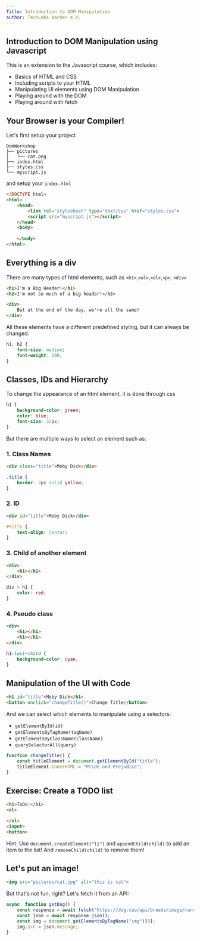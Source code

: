 ```yaml
---
Title: Introduction to DOM Manipulation
author: TechLabs Aachen e.V.
---
```


Introduction to DOM Manipulation using Javascript
---

This is an extension to the Javascript course, which includes:
- Basics of HTML and CSS
- Including scripts to your HTML 
- Manipulating UI elements using DOM Manipulation
- Playing around with the DOM
- Playing around with fetch

## Your Browser is your Compiler!
Let's first setup your project
```
DomWorkshop
├── pictures
│   └── cat.png
├── index.html
├── styles.css
└── myscript.js
```

and setup your `index.html`
```html
<!DOCTYPE html>
<html>
    <head>
        <link rel="stylesheet" type="text/css" href="styles.css">
        <script src="myscript.js"></script>
    </head>
    <body>
        
    </body>
</html>
```

## Everything is a div
There are many types of html elements, such as `<h1>`,`<ul>`,`<ol>`,`<p>`, `<div>`
```html
<h1>I'm a Big Header!</h1>
<h2>I'm not so much of a big header!</h2>

<div>
    But at the end of the day, we're all the same!
</div>
```

All these elements have a different predefined styling, but it can always be changed.
```css
h1, h2 {
    font-size: medium;
    font-weight: 100;
}
```

## Classes, IDs and Hierarchy
To change the appearance of an html element, it is done through css
```css
h1 {
    background-color: green;
    color: blue;
    font-size: 32px;
}
```
But there are multiple ways to select an element such as:

### 1. Class Names
```html
<div class="title">Moby Dick</div>
```
```css
.title {
    border: 2px solid yellow;
}
```

### 2. ID
```html
<div id="title">Moby Dick</div>
```
```css
#title {
    text-align: center;
}
```

### 3. Child of another element
```html
<div>
    <h1></h1>
</div>
```
```css
div > h1 {
    color: red;
}
```

### 4. Pseudo class
```html
<div>
    <h1></h1>
    <h1></h1>
</div>
```
```css
h1:last-child {
    background-color: cyan;
}
```

## Manipulation of the UI with Code
```html
<h1 id="title">Moby Dick</h1>
<button onclick="changeTitle()">Change Title</button>
```
And we can select which elements to manipulate using a selectors:
- `getElementById(id)`
- `getElementsByTagName(tagName)`
- `getElementsByClassName(className)`
- `querySelectorAll(query)`
```js
function changeTitle() {
    const titleElement = document.getElementById("title");
    titleElement.innerHTML = "Pride and Prejudice";
}
```

## Exercise: Create a TODO list
```html
<h1>ToDo:</h1>
<ol>

</ol>
<input>
<button>
```
Hint: Use `document.createElement("li")` and `appendChild(child)` to add an item to the list! And `removeChild(child)` to remove them!

## Let's put an image!
```html
<img src="pictures/cat.jpg" alt="this is cat">
```
But that's not fun, right? Let's fetch it from an API:
```js
async  function getDog() {
    const response = await fetch("https://dog.ceo/api/breeds/image/random");
    const json = await response.json();
    const img = document.getElementsByTagName("img")[0];
    img.src = json.message;
}
```
